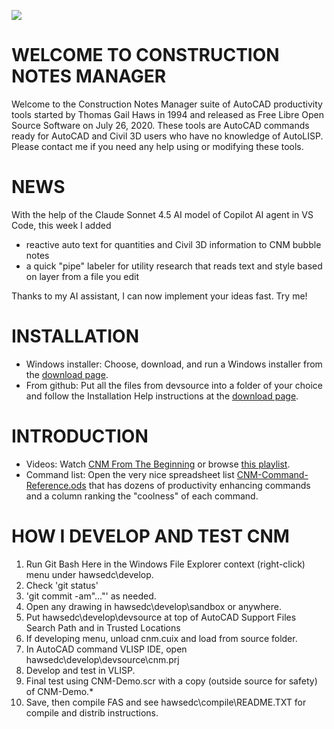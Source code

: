 ![](https://constructionnotesmanager.com/cnm-demo-animated.gif)
# WELCOME TO CONSTRUCTION NOTES MANAGER
Welcome to the Construction Notes Manager suite of AutoCAD productivity tools started by Thomas Gail Haws in 1994 and released as Free Libre Open Source Software on July 26, 2020. These tools are AutoCAD commands ready for AutoCAD and Civil 3D users who have no knowledge of AutoLISP. Please contact me if you need any help using or modifying these tools.

# NEWS
With the help of the Claude Sonnet 4.5 AI model of Copilot AI agent in VS Code, this week I added 

- reactive auto text for quantities and Civil 3D information to CNM bubble notes
- a quick "pipe" labeler for utility research that reads text and style based on layer from a file you edit

Thanks to my AI assistant, I can now implement your ideas fast. Try me!

# INSTALLATION
- Windows installer: Choose, download, and run a Windows installer from the [download page](https://constructionnotesmanager.com/download.htm).
- From github: Put all the files from devsource into a folder of your choice and follow the Installation Help instructions at the [download page](https://constructionnotesmanager.com/download.htm).

# INTRODUCTION
- Videos: Watch [CNM From The Beginning](https://youtu.be/49cvLI28sb8?t=268) or browse [this playlist](https://www.youtube.com/playlist?list=PLb4Ow6sAWuXMENceM_eZaqMjshpefO0uN).
- Command list: Open the very nice spreadsheet list [CNM-Command-Reference.ods](https://github.com/hawstom/cnm/blob/master/devsource/CNM-Command-Reference.ods) that has dozens of productivity enhancing commands and a column ranking the "coolness" of each command.

# HOW I DEVELOP AND TEST CNM
1. Run Git Bash Here in the Windows File Explorer context (right-click) menu under hawsedc\develop.
2. Check 'git status'
3. 'git commit -am"..."' as needed.
4. Open any drawing in hawsedc\develop\sandbox or anywhere.
5. Put hawsedc\develop\devsource at top of AutoCAD Support Files Search Path and in Trusted Locations
6. If developing menu, unload cnm.cuix and load from source folder.
7. In AutoCAD command VLISP IDE, open hawsedc\develop\devsource\cnm.prj
8. Develop and test in VLISP.
9. Final test using CNM-Demo.scr with a copy (outside source for safety) of CNM-Demo.*
10. Save, then compile FAS and see hawsedc\compile\README.TXT for compile and distrib instructions.
